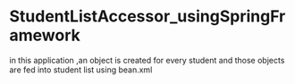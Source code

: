 # StudentListAccessor_usingSpringFramework

in this application ,an object is created for every student and those objects are fed into student list using bean.xml
